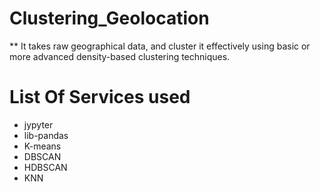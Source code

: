 # Clustering_Geolocation
** It takes raw geographical data, and cluster it       effectively using basic or more advanced density-based clustering techniques.


# List Of Services used

- jypyter
- lib-pandas
- K-means
- DBSCAN
- HDBSCAN
- KNN
